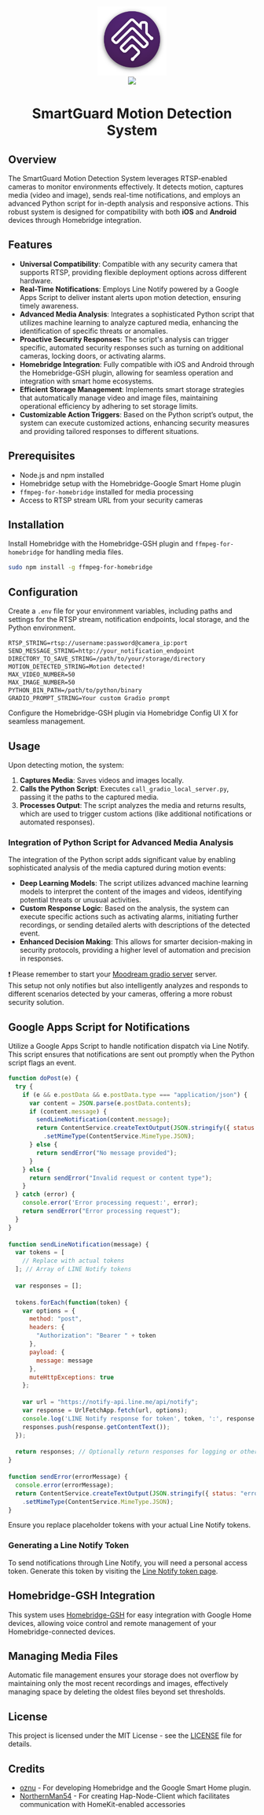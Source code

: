 <p align="center">
    <img src="https://raw.githubusercontent.com/homebridge/branding/master/logos/homebridge-color-round-stylized.png" height="140"><br>
    <img src="https://user-images.githubusercontent.com/3979615/62948974-ba97f180-be28-11e9-8aef-d2a1d2f37cee.png" width="150"><br>
</p>

<span align="center">

# SmartGuard Motion Detection System

</span>

## Overview

The SmartGuard Motion Detection System leverages RTSP-enabled cameras to monitor environments effectively. It detects motion, captures media (video and image), sends real-time notifications, and employs an advanced Python script for in-depth analysis and responsive actions. This robust system is designed for compatibility with both **iOS** and **Android** devices through Homebridge integration.

## Features

- **Universal Compatibility**: Compatible with any security camera that supports RTSP, providing flexible deployment options across different hardware.
- **Real-Time Notifications**: Employs Line Notify powered by a Google Apps Script to deliver instant alerts upon motion detection, ensuring timely awareness.
- **Advanced Media Analysis**: Integrates a sophisticated Python script that utilizes machine learning to analyze captured media, enhancing the identification of specific threats or anomalies.
- **Proactive Security Responses**: The script's analysis can trigger specific, automated security responses such as turning on additional cameras, locking doors, or activating alarms.
- **Homebridge Integration**: Fully compatible with iOS and Android through the Homebridge-GSH plugin, allowing for seamless operation and integration with smart home ecosystems.
- **Efficient Storage Management**: Implements smart storage strategies that automatically manage video and image files, maintaining operational efficiency by adhering to set storage limits.
- **Customizable Action Triggers**: Based on the Python script’s output, the system can execute customized actions, enhancing security measures and providing tailored responses to different situations.

## Prerequisites

- Node.js and npm installed
- Homebridge setup with the Homebridge-Google Smart Home plugin
- `ffmpeg-for-homebridge` installed for media processing
- Access to RTSP stream URL from your security cameras

## Installation

Install Homebridge with the Homebridge-GSH plugin and `ffmpeg-for-homebridge` for handling media files.

```bash
sudo npm install -g ffmpeg-for-homebridge
```

## Configuration

Create a `.env` file for your environment variables, including paths and settings for the RTSP stream, notification endpoints, local storage, and the Python environment.

```plaintext
RTSP_STRING=rtsp://username:password@camera_ip:port
SEND_MESSAGE_STRING=http://your_notification_endpoint
DIRECTORY_TO_SAVE_STRING=/path/to/your/storage/directory
MOTION_DETECTED_STRING=Motion detected!
MAX_VIDEO_NUMBER=50
MAX_IMAGE_NUMBER=50
PYTHON_BIN_PATH=/path/to/python/binary
GRADIO_PROMPT_STRING=Your custom Gradio prompt
```

Configure the Homebridge-GSH plugin via Homebridge Config UI X for seamless management.

## Usage

Upon detecting motion, the system:
1. **Captures Media**: Saves videos and images locally.
2. **Calls the Python Script**: Executes `call_gradio_local_server.py`, passing it the paths to the captured media.
3. **Processes Output**: The script analyzes the media and returns results, which are used to trigger custom actions (like additional notifications or automated responses).

### Integration of Python Script for Advanced Media Analysis

The integration of the Python script adds significant value by enabling sophisticated analysis of the media captured during motion events:
- **Deep Learning Models**: The script utilizes advanced machine learning models to interpret the content of the images and videos, identifying potential threats or unusual activities.
- **Custom Response Logic**: Based on the analysis, the system can execute specific actions such as activating alarms, initiating further recordings, or sending detailed alerts with descriptions of the detected event.
- **Enhanced Decision Making**: This allows for smarter decision-making in security protocols, providing a higher level of automation and precision in responses.

❗ Please remember to start your [Moodream gradio server](https://github.com/vikhyat/moondream) server.  
This setup not only notifies but also intelligently analyzes and responds to different scenarios detected by your cameras, offering a more robust security solution.

## Google Apps Script for Notifications

Utilize a Google Apps Script to handle notification dispatch via Line Notify. This script ensures that notifications are sent out promptly when the Python script flags an event.

```javascript
function doPost(e) {
  try {
    if (e && e.postData && e.postData.type === "application/json") {
      var content = JSON.parse(e.postData.contents);
      if (content.message) {
        sendLineNotification(content.message);
        return ContentService.createTextOutput(JSON.stringify({ status: "success" }))
          .setMimeType(ContentService.MimeType.JSON);
      } else {
        return sendError("No message provided");
      }
    } else {
      return sendError("Invalid request or content type");
    }
  } catch (error) {
    console.error('Error processing request:', error);
    return sendError("Error processing request");
  }
}

function sendLineNotification(message) {
  var tokens = [
    // Replace with actual tokens
  ]; // Array of LINE Notify tokens

  var responses = [];

  tokens.forEach(function(token) {
    var options = {
      method: "post",
      headers: {
        "Authorization": "Bearer " + token
      },
      payload: {
        message: message
      },
      muteHttpExceptions: true
    };

    var url = "https://notify-api.line.me/api/notify";
    var response = UrlFetchApp.fetch(url, options);
    console.log('LINE Notify response for token', token, ':', response.getContentText());
    responses.push(response.getContentText());
  });

  return responses; // Optionally return responses for logging or other purposes
}

function sendError(errorMessage) {
  console.error(errorMessage);
  return ContentService.createTextOutput(JSON.stringify({ status: "error", message: errorMessage }))
    .setMimeType(ContentService.MimeType.JSON);
}
```
Ensure you replace placeholder tokens with your actual Line Notify tokens.

### Generating a Line Notify Token

To send notifications through Line Notify, you will need a personal access token. Generate this token by visiting the [Line Notify token page](https://notify-bot.line.me/my/).

## Homebridge-GSH Integration

This system uses [Homebridge-GSH](https://github.com/oznu/homebridge-gsh#readme) for easy integration with Google Home devices, allowing voice control and remote management of your Homebridge-connected devices.

## Managing Media Files

Automatic file management ensures your storage does not overflow by maintaining only the most recent recordings and images, effectively managing space by deleting the oldest files beyond set thresholds.

## License

This project is licensed under the MIT License - see the [LICENSE](LICENSE) file for details.

## Credits

- [oznu](https://github.com/oznu) - For developing Homebridge and the Google Smart Home plugin.
- [NorthernMan54](https://github.com/NorthernMan54) - For creating Hap-Node-Client which facilitates communication with HomeKit-enabled accessories
